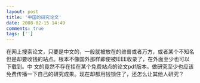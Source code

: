 ```yaml
---
layout: post
title: '中国的研究论文'
date: 2008-02-15 14:49
comments: true
tags: ['']
---
```


在网上搜索论文，只要是中文的，一般就被放在的维普或者万方，或者某个不知名但是却要收钱的站点。根本不像国外那样即使被IEEE收录了，在外面至少也可以下载到。中
文的竟然不存在挂在某个免费站点的论文pdf版本。做研究至少也应该免费传播一下自己的研究成果。现在却都用钱锁住了，还怎么让其他人研究？

